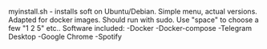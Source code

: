 myinstall.sh - installs soft on Ubuntu/Debian. Simple menu, actual versions.
Adapted for docker images. Should run with sudo.
Use "space" to choose a few "1 2 5" etc..
Software included:
-Docker
-Docker-compose
-Telegram Desktop
-Google Chrome
-Spotify
